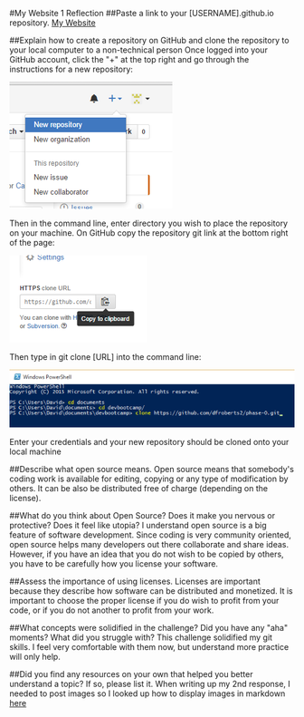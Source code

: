 #My Website 1 Reflection 
##Paste a link to your [USERNAME].github.io repository.
[My Website](dfroberts.github.io)

##Explain how to create a repository on GitHub and clone the repository to your local computer to a non-technical person
Once logged into your GitHub account, click the "+" at the top right and go through the instructions for a new repository: 

![New Repository Image](new_repository.png)

Then in the command line, enter directory you wish to place the repository on your machine. On GitHub copy the repository git link at the bottom right of the page:

![Git Clone URL Image](git_clone_url.png)

Then type in git clone [URL] into the command line:

![Git Clone Command](git_clone_command.png)

Enter your credentials and your new repository should be cloned onto your local machine

##Describe what open source means.
Open source means that somebody's coding work is available for editing, copying or any type of modification by others. It can be also be distributed free of charge (depending on the license).

##What do you think about Open Source? Does it make you nervous or protective? Does it feel like utopia?
I understand open source is a big feature of software development. Since coding is very community oriented, open source helps many developers out there collaborate and share ideas. However, if you have an idea that you do not wish to be copied by others, you have to be carefully how you license your software.

##Assess the importance of using licenses.
Licenses are important because they describe how software can be distributed and monetized. It is important to choose the proper license if you do wish to profit from your code, or if you do not another to profit from your work.

##What concepts were solidified in the challenge? Did you have any "aha" moments? What did you struggle with?
This challenge solidified my git skills. I feel very comfortable with them now, but understand more practice will only help.

##Did you find any resources on your own that helped you better understand a topic? If so, please list it.
When writing up my 2nd response, I needed to post images so I looked up how to display images in markdown [here](https://guides.github.com/features/mastering-markdown/)
